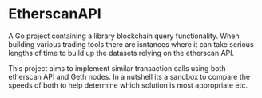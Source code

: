 # EtherscanAPI
A Go project containing a library blockchain query functionality. When building various trading tools there are isntances where it can take serious lengths of time
to build up the datasets relying on the etherscan API.

This project aims to implement similar transaction calls using both etherscan API and Geth nodes. In a nutshell its a sandbox to compare the speeds of both to help determine
which solution is most appropriate etc. 
